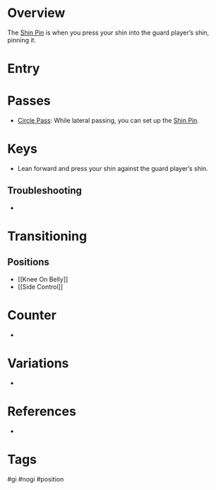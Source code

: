 # Overview
The <u>Shin Pin</u> is when you press your shin into the guard player’s shin, pinning it.
# Entry
# Passes
- [Circle Pass](obsidian://open?vault=Obsidian-BJJ-Notes&file=Guard%20Passes%2FCircle%20Pass): While lateral passing, you can set up the <u>Shin Pin</u>.
# Keys
- Lean forward and press your shin against the guard player’s shin.
## Troubleshooting
- 
# Transitioning
## Positions
- [[Knee On Belly]]
- [[Side Control]]
# Counter
- 
# Variations
- 
# References
- 
# Tags
#gi #nogi #position 